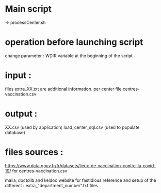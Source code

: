 # Main script

-> processCenter.sh

# operation before launching script

change parameter :
WDIR variable at the beginning of the script

# input :

files extra_XX.txt are additional information. per center file centres-vaccination.csv

# output :

XX.csv (used by application)
load_center_sql.csv (used to populate database)

# files sources  :

https://www.data.gouv.fr/fr/datasets/lieux-de-vaccination-contre-la-covid-19/
for centres-vaccination.csv

maiia, doctolib and keldoc website for fastidious reference and setup of the different :
extra_"department_number".txt files
